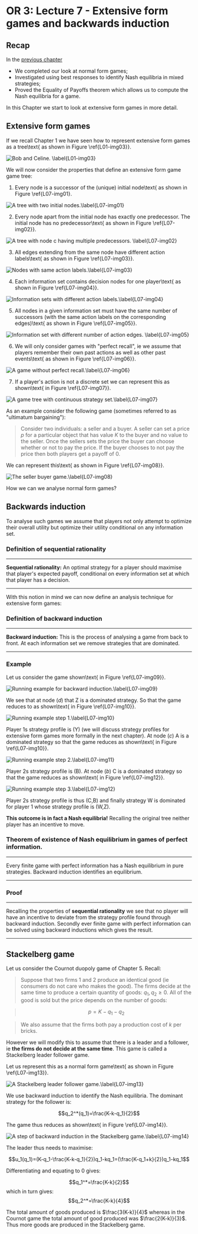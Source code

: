 # OR 3: Lecture 7 - Extensive form games and backwards induction

## Recap

In the [previous chapter](Chapter_06-Nash_Equilibria_in_mixed_strategies.pdf)

- We completed our look at normal form games;
- Investigated using best responses to identify Nash equilibria in mixed strategies;
- Proved the Equality of Payoffs theorem which allows us to compute the Nash equilibria for a game.

In this Chapter we start to look at extensive form games in more detail.

## Extensive form games

If we recall Chapter 1 we have seen how to represent extensive form games as a tree\text{ as shown in Figure \ref{L01-img03}}.

![Bob and Celine. \label{L01-img03}](images/L01-img03.png)

We will now consider the properties that define an extensive form game game tree:

1. Every node is a successor of the (unique) initial node\text{ as shown in Figure \ref{L07-img01}.

![A tree with two initial nodes.\label{L07-img01}](images/L07-img01.png)

2. Every node apart from the initial node has exactly one predecessor. The initial node has no predecessor\text{ as shown in Figure \ref{L07-img02}}.

![A tree with node c having multiple predecessors. \label{L07-img02}](images/L07-img02.png)

3. All edges extending from the same node have different action labels\text{ as shown in Figure \ref{L07-img03}}.

![Nodes with same action labels.\label{L07-img03}](images/L07-img03.png)

4. Each information set contains decision nodes for one player\text{ as shown in Figure \ref{L07-img04}}.

![Information sets with different action labels.\label{L07-img04}](images/L07-img04.png)

5. All nodes in a given information set must have the same number of successors (with the same action labels on the corresponding edges)\text{ as shown in Figure \ref{L07-img05}}.

![Information set with different number of action edges. \label{L07-img05}](images/L07-img05.png)

6. We will only consider games with "perfect recall", ie we assume that players remember their own past actions as well as other past events\text{ as shown in Figure \ref{L07-img06}}.

![A game without perfect recall.\label{L07-img06}](images/L07-img06.png)

7. If a player's action is not a discrete set we can represent this as shown\text{ in Figure \ref{L07-img07}}.

![A game tree with continuous strategy set.\label{L07-img07}](images/L07-img07.png)

As an example consider the following game (sometimes referred to as "ultimatum bargaining"):

> Consider two individuals: a seller and a buyer. A seller can set a price $p$ for a particular object that has value $K$ to the buyer and no value to the seller. Once the sellers sets the price the buyer can choose whether or not to pay the price. If the buyer chooses to not pay the price then both players get a payoff of 0.

We can represent this\text{ as shown in Figure \ref{L07-img08}}.

![The seller buyer game.\label{L07-img08}](images/L07-img08.png)

How we can we analyse normal form games?

## Backwards induction

To analyse such games we assume that players not only attempt to optimize their overall utility but optimize their utility conditional on any information set.

### Definition of sequential rationality

---

**Sequential rationality:** An optimal strategy for a player should maximise that player's expected payoff, conditional on every information set at which that player has a decision.

---

With this notion in mind we can now define an analysis technique for extensive form games:

### Definition of backward induction

---

**Backward induction:** This is the process of analysing a game from back to front. At each information set we remove strategies that are dominated.

---

### Example

Let us consider the game shown\text{ in Figure \ref{L07-img09}}.

![Running example for backward induction.\label{L07-img09}](images/L07-img09.png)

We see that at node $(d)$ that Z is a dominated strategy. So that the game reduces to as shown\text{ in Figure \ref{L07-img10}}.

![Running example step 1.\label{L07-img10}](images/L07-img10.png)

Player 1s strategy profile is (Y) (we will discuss strategy profiles for extensive form games more formally in the next chapter). At node $(c)$ A is a dominated strategy so that the game reduces as shown\text{ in Figure \ref{L07-img10}}.

![Running example step 2.\label{L07-img11}](images/L07-img11.png)

Player 2s strategy profile is (B). At node $(b)$ C is a dominated strategy so that the game reduces as shown\text{ in Figure \ref{L07-img12}}.

![Running example step 3.\label{L07-img12}](images/L07-img12.png)

Player 2s strategy profile is thus (C,B) and finally strategy W is dominated for player 1 whose strategy profile is (W,Z).

**This outcome is in fact a Nash equilibria!** Recalling the original tree neither player has an incentive to move.

### Theorem of existence of Nash equilibrium in games of perfect information.

---

Every finite game with perfect information has a Nash equilibrium in pure strategies. Backward induction identifies an equilibrium.

---

### Proof

---

Recalling the properties of **sequential rationality** we see that no player will have an incentive to deviate from the strategy profile found through backward induction. Secondly ever finite game with perfect information can be solved using backward inductions which gives the result.

---

## Stackelberg game

Let us consider the Cournot duopoly game of Chapter 5. Recall:

> Suppose that two firms 1 and 2 produce an identical good (ie consumers do not care who makes the good). The firms decide at the same time to produce a certain quantity of goods: $q_1,q_2\geq 0$. All of the good is sold but the price depends on the number of goods:

>$$p=K-q_1-q_2$$

> We also assume that the firms both pay a production cost of $k$ per bricks.

However we will modify this to assume that there is a leader and a follower, ie **the firms do not decide at the same time**. This game is called a Stackelberg leader follower game.

Let us represent this as a normal form game\text{ as shown in Figure \ref{L07-img13}}.

![A Stackelberg leader follower game.\label{L07-img13}](images/L07-img13.png)

We use backward induction to identify the Nash equilibria. The dominant strategy for the follower is:

$$q_2^*(q_1)=\frac{K-k-q_1}{2}$$

The game thus reduces as shown\text{ in Figure \ref{L07-img14}}.

![A step of backward induction in the Stackelberg game.\label{L07-img14}](images/L07-img14.png)

The leader thus needs to maximise:

$$u_1(q_1)=(K-q_1-\frac{K-k-q_1}{2})q_1-kq_1=(\frac{K-q_1+k}{2})q_1-kq_1$$

Differentiating and equating to 0 gives:

$$q_1^*=\frac{K-k}{2}$$
which in turn gives:
$$q_2^*=\frac{K-k}{4}$$

The total amount of goods produced is $\frac{3(K-k)}{4}$ whereas in the Cournot game the total amount of good produced was $\frac{2(K-k)}{3}$. Thus more goods are produced in the Stackelberg game.
